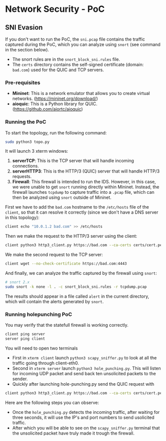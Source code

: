 # Network Security - PoC

## SNI Evasion
If you don't want to run the PoC, the `sni.pcap` file contains the traffic captured during the PoC, which you can analyze using `snort` (see command in the section below).

- The snort rules are in the `snort_block_sni.rules` file.
- The `certs` directory contains the self-signed certificate (domain: `bad.com`) used for the QUIC and TCP servers.

### Pre-requisites
- **Mininet**: This is a network emulator that allows you to create virtual networks. (https://mininet.org/download/)
- **aioquic**: This is a Python library for QUIC. (https://github.com/aiortc/aioquic)


### Running the PoC
To start the topology, run the following command:
```bash
sudo python3 topo.py
```
It will launch 3 xterm windows:
1. **serverTCP**: This is the TCP server that will handle incoming connections.
2. **serverHTTP3**: This is the HTTP/3 (QUIC) server that will handle HTTP/3 requests.
3. **Firewall**: This firewall is intended to run the IDS. However, in this case, we were unable to get `snort` running directly within Mininet. Instead, the firewall launches `tcpdump` to capture traffic into a `.pcap` file, which can then be analyzed using `snort` outside of Mininet.

First we have to add the `bad.com` hostname to the `/etc/hosts` file of the `client`, so that it can resolve it correctly (since we don't have a DNS server in this topology):
```bash
client echo "10.0.1.2 bad.com" >> /etc/hosts
```


Then we make the request to the HTTP/3 server using the client:
```bash
client python3 http3_client.py https://bad.com --ca-certs certs/cert.pem # --output-dir output_dirs
```

We make the second request to the TCP server:
```bash
client wget --no-check-certificate https://bad.com:4443
```

And finally, we can analyze the traffic captured by the firewall using `snort`:
```bash
# snort 2.x
sudo snort -k none -l . -c snort_block_sni.rules -r tcpdump.pcap
```
The results should appear in a file called `alert` in the current directory, which will contain the alerts generated by `snort`.

### Running holepunching PoC

You may verify that the statefull firewall is working correctly.
```bash
client ping server
server ping client
```

You will need to open two terminals
- First in `xterm client` launch `python3 scapy_sniffer.py` to look at all the traffic going through client-eth0.
- Second in `xterm server` launch `python3 hole_punching.py`. This will listen for incoming UDP packet and send back ten unsolicited packets to the sender.
- Quickly after launching hole-punching.py send the QUIC request with
```bash
client python3 http3_client.py https://bad.com --ca-certs certs/cert.pem # --output-dir output_dirs
```
Here are the following steps you can observe:
- Once the `hole_punching.py` detects the incoming traffic, after waiting for three seconds, it will use the IP's and port numbers to send usolicited traffic.
- After which you will be able to see on the `scapy_sniffer.py` terminal that the unsolicited packet have truly made it trough the firewall.
    




